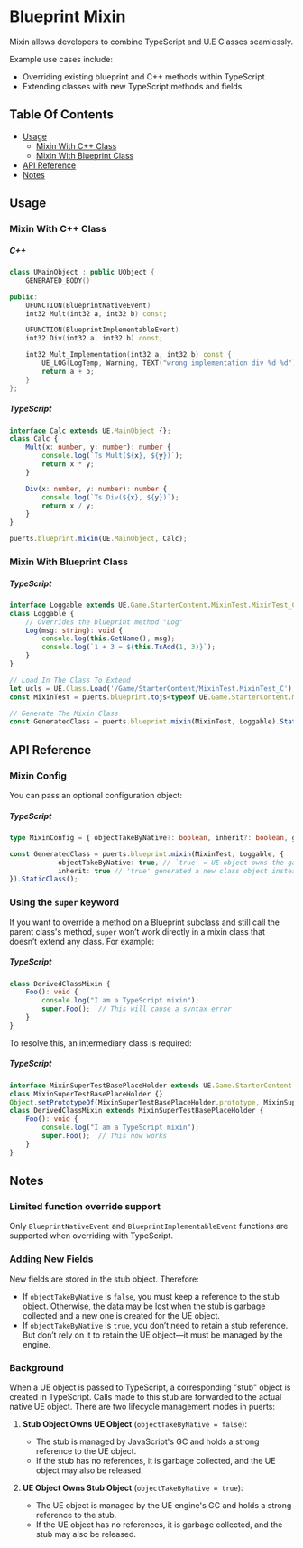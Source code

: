 # Blueprint Mixin

Mixin allows developers to combine TypeScript and U.E Classes seamlessly. 

Example use cases include:
- Overriding existing blueprint and C++ methods within TypeScript
- Extending classes with new TypeScript methods and fields

## Table Of Contents
- [Usage](#usage)
    - [Mixin With C++ Class](#mixin-with-c-class)
    - [Mixin With Blueprint Class](#mixin-with-blueprint-class)
- [API Reference](#api-reference)
- [Notes](#notes)

## Usage
### Mixin With C++ Class
##### C++
```cpp
class UMainObject : public UObject {
    GENERATED_BODY()

public:
    UFUNCTION(BlueprintNativeEvent)
    int32 Mult(int32 a, int32 b) const;

    UFUNCTION(BlueprintImplementableEvent)
    int32 Div(int32 a, int32 b) const;

    int32 Mult_Implementation(int32 a, int32 b) const {
        UE_LOG(LogTemp, Warning, TEXT("wrong implementation div %d %d"), a, b);
        return a + b;
    }
};
```
##### TypeScript
```typescript
interface Calc extends UE.MainObject {};
class Calc {
    Mult(x: number, y: number): number {
        console.log(`Ts Mult(${x}, ${y})`);
        return x * y;
    }

    Div(x: number, y: number): number {
        console.log(`Ts Div(${x}, ${y})`);
        return x / y;
    }
}

puerts.blueprint.mixin(UE.MainObject, Calc);
```

### Mixin With Blueprint Class
##### TypeScript
```typescript
interface Loggable extends UE.Game.StarterContent.MixinTest.MixinTest_C {};
class Loggable {
    // Overrides the blueprint method "Log"
    Log(msg: string): void {
        console.log(this.GetName(), msg);
        console.log(`1 + 3 = ${this.TsAdd(1, 3)}`);
    }
}

// Load In The Class To Extend
let ucls = UE.Class.Load('/Game/StarterContent/MixinTest.MixinTest_C');
const MixinTest = puerts.blueprint.tojs<typeof UE.Game.StarterContent.MixinTest.MixinTest_C>(ucls);

// Generate The Mixin Class
const GeneratedClass = puerts.blueprint.mixin(MixinTest, Loggable).StaticClass();
```

## API Reference
### Mixin Config
You can pass an optional configuration object:

##### TypeScript
```typescript
type MixinConfig = { objectTakeByNative?: boolean, inherit?: boolean, generatedClass?: Class };
```
```typescript
const GeneratedClass = puerts.blueprint.mixin(MixinTest, Loggable, {
			objectTakeByNative: true, // `true` = UE object owns the garbage collection
			inherit: true // 'true' generated a new class object instead of applying mixin globally
}).StaticClass();
```

### Using the `super` keyword
If you want to override a method on a Blueprint subclass and still call the parent class's method, `super` won’t work directly in a mixin class that doesn’t extend any class. For example:
##### TypeScript
```typescript
class DerivedClassMixin {
    Foo(): void {
        console.log("I am a TypeScript mixin");
        super.Foo();  // This will cause a syntax error
    }
}
```

To resolve this, an intermediary class is required:
##### TypeScript
```typescript
interface MixinSuperTestBasePlaceHolder extends UE.Game.StarterContent.MixinSuperTestBase.MixinSuperTestBase_C {};
class MixinSuperTestBasePlaceHolder {}
Object.setPrototypeOf(MixinSuperTestBasePlaceHolder.prototype, MixinSuperTestBase.prototype);
class DerivedClassMixin extends MixinSuperTestBasePlaceHolder {
    Foo(): void {
        console.log("I am a TypeScript mixin");
        super.Foo();  // This now works
    }
}
```

## Notes
### Limited function override support
Only `BlueprintNativeEvent` and `BlueprintImplementableEvent` functions are supported when overriding with TypeScript.

### Adding New Fields
New fields are stored in the stub object. Therefore:

- If `objectTakeByNative` is `false`, you must keep a reference to the stub object. Otherwise, the data may be lost when the stub is garbage collected and a new one is created for the UE object.
- If `objectTakeByNative` is `true`, you don’t need to retain a stub reference. But don’t rely on it to retain the UE object—it must be managed by the engine.

### Background
When a UE object is passed to TypeScript, a corresponding "stub" object is created in TypeScript. Calls made to this stub are forwarded to the actual native UE object. There are two lifecycle management modes in puerts:

1. **Stub Object Owns UE Object** (`objectTakeByNative = false`):
   - The stub is managed by JavaScript's GC and holds a strong reference to the UE object.
   - If the stub has no references, it is garbage collected, and the UE object may also be released.

2. **UE Object Owns Stub Object** (`objectTakeByNative = true`):
   - The UE object is managed by the UE engine's GC and holds a strong reference to the stub.
   - If the UE object has no references, it is garbage collected, and the stub may also be released.